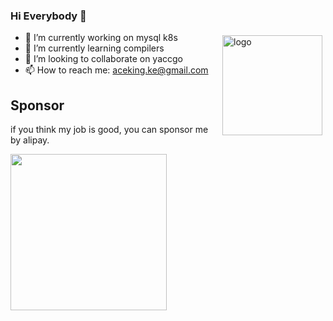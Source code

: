 ### Hi Everybody 👋

<!--
**acekingke/acekingke** is a ✨ _special_ ✨ repository because its `README.md` (this file) appears on your GitHub profile.

Here are some ideas to get you started:

-->
<img src="https://github-readme-stats.vercel.app/api?username=acekingke&show_icons=true&theme=radica" alt="logo" height="160" align="right" style="margin: 5px; margin-bottom: 20px;" />

- 🔭 I’m currently working on mysql k8s
- 🌱 I’m currently learning compilers
- 👯 I’m looking to collaborate on yaccgo
- 📫 How to reach me: aceking.ke@gmail.com


## Sponsor
if you think my job is good, you can sponsor me by alipay.

<img src="https://github.com/acekingke/acekingke/assets/7586502/8665be14-59c1-471d-992d-8b6e2bf53c15" width="250">

